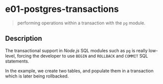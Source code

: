 # e01-postgres-transactions
> performing operations within a transaction with the `pg` module.

## Description

The transactional support in *Node.js* SQL modules such as `pg` is really low-level, forcing the developer to use `BEGIN` and `ROLLBACK` and `COMMIT` SQL statements.

In the example, we create two tables, and populate them in a transaction which is later being rollbacked.
